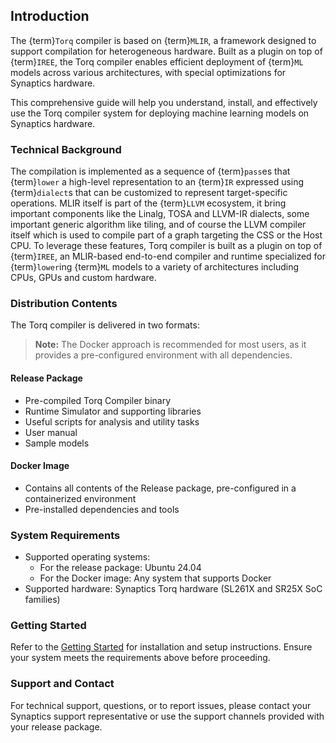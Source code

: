 ## Introduction

The {term}`Torq` compiler is based on {term}`MLIR`, a framework designed to support
compilation for heterogeneous hardware. Built as a plugin on top of {term}`IREE`, the Torq compiler enables efficient deployment of {term}`ML` models across various architectures, with special optimizations for Synaptics hardware.

This comprehensive guide will help you understand, install, and effectively use the Torq compiler system for deploying machine learning models on Synaptics hardware.

### Technical Background

The compilation is implemented as a sequence of {term}`pass`es that {term}`lower` a high-level
representation to an {term}`IR` expressed using {term}`dialect`s that can be customized
to represent target-specific operations.
MLIR itself is part of the {term}`LLVM` ecosystem, it bring important components like the Linalg, TOSA and LLVM-IR dialects, some important generic algorithm like tiling, and of course the LLVM compiler itself which is used to compile part of a graph targeting the CSS or the Host CPU. To leverage these features, Torq compiler is built as a plugin on top of
{term}`IREE`, an MLIR-based end-to-end compiler and runtime specialized for {term}`lower`ing
{term}`ML` models to a variety of architectures including CPUs, GPUs and custom hardware.

### Distribution Contents

The Torq compiler is delivered in two formats:

> **Note:** The Docker approach is recommended for most users, as it provides a pre-configured environment with all dependencies.

#### Release Package
- Pre-compiled Torq Compiler binary
- Runtime Simulator and supporting libraries
- Useful scripts for analysis and utility tasks
- User manual
- Sample models

#### Docker Image
- Contains all contents of the Release package, pre-configured in a containerized environment
- Pre-installed dependencies and tools

### System Requirements

- Supported operating systems:
  - For the release package: Ubuntu 24.04
  - For the Docker image: Any system that supports Docker
- Supported hardware: Synaptics Torq hardware (SL261X and SR25X SoC families)

### Getting Started
Refer to the [Getting Started](./getting_started.md) for installation and setup instructions. Ensure your system meets the requirements above before proceeding.

### Support and Contact
For technical support, questions, or to report issues, please contact your Synaptics support representative or use the support channels provided with your release package.
